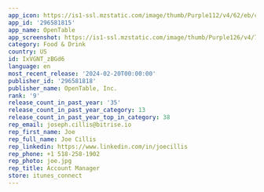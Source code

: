 ```yaml
---
app_icon: https://is1-ssl.mzstatic.com/image/thumb/Purple112/v4/62/eb/c9/62ebc97c-93e4-5e4a-85de-885e246279f6/AppIcon-0-1x_U007emarketing-0-7-0-85-220-0.png/1024x1024bb.png
app_id: '296581815'
app_name: OpenTable
app_screenshot: https://is1-ssl.mzstatic.com/image/thumb/Purple126/v4/73/a8/f0/73a8f004-5e93-12b2-4f0b-86789c7f356f/ecf806f2-b7c6-4d75-8fc9-7b1ba0966098_AppStore2022_TestC_1284x2778_1.jpg/1284x2778bb.png
category: Food & Drink
country: US
id: IxVGNT_zBGd6
language: en
most_recent_release: '2024-02-20T00:00:00'
publisher_id: '296581818'
publisher_name: OpenTable, Inc.
rank: '9'
release_count_in_past_year: '35'
release_count_in_past_year_category: 13
release_count_in_past_year_top_in_category: 38
rep_email: joseph.cillis@bitrise.io
rep_first_name: Joe
rep_full_name: Joe Cillis
rep_linkedin: https://www.linkedin.com/in/joecillis
rep_phone: +1 518-258-1902
rep_photo: joe.jpg
rep_title: Account Manager
store: itunes_connect
---
```

